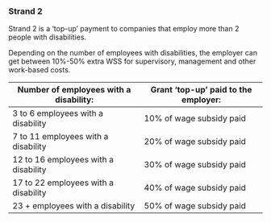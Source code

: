 ###  Strand 2

Strand 2 is a ‘top-up’ payment to companies that employ more than 2 people
with disabilities.

Depending on the number of employees with disabilities, the employer can get
between 10%-50% extra WSS for supervisory, management and other work-based
costs.

Number of employees with a disability:  |  Grant ‘top-up’ paid to the employer:   
---|---  
3 to 6 employees with a disability  |  10% of wage subsidy paid   
7 to 11 employees with a disability  |  20% of wage subsidy paid   
12 to 16 employees with a disability  |  30% of wage subsidy paid   
17 to 22 employees with a disability  |  40% of wage subsidy paid   
23 + employees with a disability  |  50% of wage subsidy paid   
  